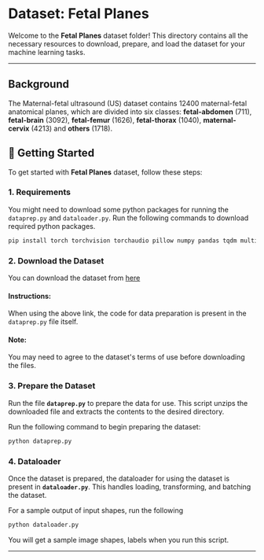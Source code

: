 # Dataset: Fetal Planes

Welcome to the **Fetal Planes** dataset folder! This directory contains all the necessary resources to download, prepare, and load the dataset for your machine learning tasks.

---

## Background

The Maternal-fetal ultrasound (US) dataset contains 12400 maternal-fetal anatomical planes, which are divided into six classes: **fetal-abdomen** (711), **fetal-brain** (3092), **fetal-femur** (1626), **fetal-thorax** (1040), **maternal-cervix** (4213) and **others** (1718).

## 🚀 Getting Started

To get started with **Fetal Planes** dataset, follow these steps:


### 1. Requirements

You might need to download some python packages for running the `dataprep.py` and `dataloader.py`. Run the following commands to download required python packages.

```bash
pip install torch torchvision torchaudio pillow numpy pandas tqdm multiprocess zipfile
```

### 2. Download the Dataset

You can download the dataset from [here](https://zenodo.org/records/3904280)


#### Instructions:
When using the above link, the code for data preparation is present in the `dataprep.py` file itself.

#### Note:
You may need to agree to the dataset's terms of use before downloading the files.


### 3. Prepare the Dataset

Run the file **`dataprep.py`** to prepare the data for use. This script unzips the downloaded file and extracts the contents to the desired directory.

Run the following command to begin preparing the dataset:
```bash
python dataprep.py
```


### 4. Dataloader

Once the dataset is prepared, the dataloader for using the dataset is present in **`dataloader.py`**. This handles loading, transforming, and batching the dataset.

For a sample output of input shapes, run the following
```bash
python dataloader.py
```

You will get a sample image shapes, labels when you run this script.

---